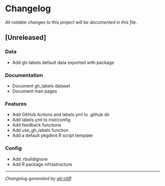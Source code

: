 # Changelog
*All notable changes to this project will be documented in this file.*

## [Unreleased]

### Data

- Add gh-labels default data exported with package

### Documentation

- Document gh_labels dataset
- Document man pages

### Features

- Add GitHub Actions and labels.yml to .github dir
- Add labels.yml to inst/config
- Add feedback functions
- Add use_gh_labels function
- Add a default pkgdevt.R script template

### Config

- Add .rbuildignore
- Add R package infrastructure

***
*Changelog generated by [git-cliff](https://github.com/orhun/git-cliff).*
